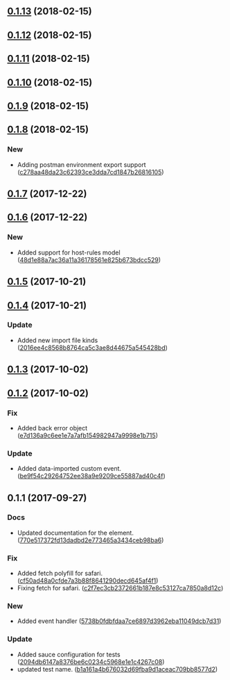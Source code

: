 <a name="0.1.13"></a>
## [0.1.13](https://github.com/advanced-rest-client/arc-data-import/compare/0.1.12...0.1.13) (2018-02-15)




<a name="0.1.12"></a>
## [0.1.12](https://github.com/advanced-rest-client/arc-data-import/compare/0.1.11...0.1.12) (2018-02-15)




<a name="0.1.11"></a>
## [0.1.11](https://github.com/advanced-rest-client/arc-data-import/compare/0.1.10...0.1.11) (2018-02-15)




<a name="0.1.10"></a>
## [0.1.10](https://github.com/advanced-rest-client/arc-data-import/compare/0.1.9...0.1.10) (2018-02-15)




<a name="0.1.9"></a>
## [0.1.9](https://github.com/advanced-rest-client/arc-data-import/compare/0.1.8...0.1.9) (2018-02-15)




<a name="0.1.8"></a>
## [0.1.8](https://github.com/advanced-rest-client/arc-data-import/compare/0.1.7...0.1.8) (2018-02-15)


### New

* Adding postman environment export support ([c278aa48da23c62393ce3dda7cd1847b26816105](https://github.com/advanced-rest-client/arc-data-import/commit/c278aa48da23c62393ce3dda7cd1847b26816105))



<a name="0.1.7"></a>
## [0.1.7](https://github.com/advanced-rest-client/arc-data-import/compare/0.1.6...0.1.7) (2017-12-22)




<a name="0.1.6"></a>
## [0.1.6](https://github.com/advanced-rest-client/arc-data-import/compare/0.1.5...0.1.6) (2017-12-22)


### New

* Added support for host-rules model ([48d1e88a7ac36a11a36178561e825b673bdcc529](https://github.com/advanced-rest-client/arc-data-import/commit/48d1e88a7ac36a11a36178561e825b673bdcc529))



<a name="0.1.5"></a>
## [0.1.5](https://github.com/advanced-rest-client/arc-data-import/compare/0.1.4...0.1.5) (2017-10-21)




<a name="0.1.4"></a>
## [0.1.4](https://github.com/advanced-rest-client/arc-data-import/compare/0.1.3...0.1.4) (2017-10-21)


### Update

* Added new import file kinds ([2016ee4c8568b8764ca5c3ae8d44675a545428bd](https://github.com/advanced-rest-client/arc-data-import/commit/2016ee4c8568b8764ca5c3ae8d44675a545428bd))



<a name="0.1.3"></a>
## [0.1.3](https://github.com/advanced-rest-client/arc-data-import/compare/0.1.2...0.1.3) (2017-10-02)




<a name="0.1.2"></a>
## [0.1.2](https://github.com/advanced-rest-client/arc-data-import/compare/0.1.1...0.1.2) (2017-10-02)


### Fix

* Added back error object ([e7d136a9c6ee1e7a7afb154982947a9998e1b715](https://github.com/advanced-rest-client/arc-data-import/commit/e7d136a9c6ee1e7a7afb154982947a9998e1b715))

### Update

* Added data-imported custom event. ([be9f54c29264752ee38a9e9209ce55887ad40c4f](https://github.com/advanced-rest-client/arc-data-import/commit/be9f54c29264752ee38a9e9209ce55887ad40c4f))



<a name="0.1.1"></a>
## 0.1.1 (2017-09-27)


### Docs

* Updated documentation for the element. ([770e517372fd13dadbd2e773465a3434ceb98ba6](https://github.com/advanced-rest-client/arc-data-import/commit/770e517372fd13dadbd2e773465a3434ceb98ba6))

### Fix

* Added fetch polyfill for safari. ([cf50ad48a0cfde7a3b88f8641290decd645af4f1](https://github.com/advanced-rest-client/arc-data-import/commit/cf50ad48a0cfde7a3b88f8641290decd645af4f1))
* Fixing fetch for safari. ([c2f7ec3cb2372661b187e8c53127ca7850a8d12c](https://github.com/advanced-rest-client/arc-data-import/commit/c2f7ec3cb2372661b187e8c53127ca7850a8d12c))

### New

* Added event handler ([5738b0fdbfdaa7ce6897d3962eba11049dcb7d31](https://github.com/advanced-rest-client/arc-data-import/commit/5738b0fdbfdaa7ce6897d3962eba11049dcb7d31))

### Update

* Added sauce configuration for tests ([2094db6147a8376be6c0234c5968e1e1c4267c08](https://github.com/advanced-rest-client/arc-data-import/commit/2094db6147a8376be6c0234c5968e1e1c4267c08))
* updated test name. ([b1a161a4b676032d69fba9d1aceac709bb8577d2](https://github.com/advanced-rest-client/arc-data-import/commit/b1a161a4b676032d69fba9d1aceac709bb8577d2))



